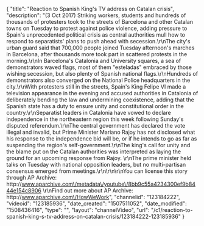{
    "title": "Reaction to Spanish King's TV address on Catalan crisis",
    "description": "(3 Oct 2017) Striking workers, students and hundreds of thousands of protesters took to the streets of Barcelona and other Catalan towns on Tuesday to protest against police violence, adding pressure to Spain's unprecedented political crisis as central authorities mull how to respond to separatists' plans to push ahead with secession.\r\nThe city's urban guard said that 700,000 people joined Tuesday afternoon's marches in Barcelona, after thousands more took part in scattered protests in the morning.\r\nIn Barcelona's Catalonia and University squares, a sea of demonstrators waved flags, most of them \"esteladas\" embraced by those wishing secession, but also plenty of Spanish national flags.\r\nHundreds of demonstrators also converged on the National Police headquarters in the city.\r\nWith protesters still in the streets, Spain's King Felipe VI made a television appearance in the evening and accused authorities in Catalonia of deliberately bending the law and undermining coexistence, adding that the Spanish state has a duty to ensure unity and constitutional order in the country.\r\nSeparatist leaders in Catalonia have vowed to declare independence in the northeastern region this week following Sunday's disputed referendum.\r\nThe central government has declared the vote illegal and invalid, but Prime Minister Mariano Rajoy has not disclosed what his response to the independence bid will be, or if he intends to go as far as suspending the region's self-government.\r\nThe king's call for unity and the blame put on the Catalan authorities was interpreted as laying the ground for an upcoming response from Rajoy. \r\nThe prime minister held talks on Tuesday with national opposition leaders, but no multi-partisan consensus emerged from meetings.\r\n\r\n\r\nYou can license this story through AP Archive: http:\/\/www.aparchive.com\/metadata\/youtube\/8bb9c55a4234300ef9b8444e154c8906 \r\nFind out more about AP Archive: http:\/\/www.aparchive.com\/HowWeWork",
    "channelid": "123184222",
    "videoid": "123185936",
    "date_created": "1507511052",
    "date_modified": "1508436416",
    "type": "",
    "layout": "channelVideo",
    "url": "\/c1\/reaction-to-spanish-king-s-tv-address-on-catalan-crisis\/123184222-123185936"
}